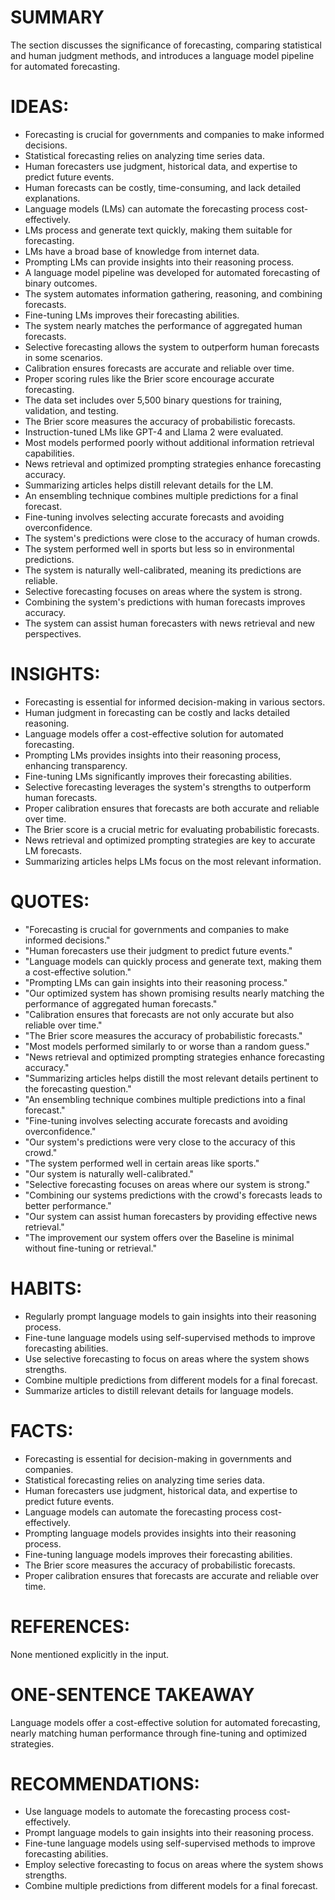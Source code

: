 # SUMMARY
The section discusses the significance of forecasting, comparing statistical and human judgment methods, and introduces a language model pipeline for automated forecasting.

# IDEAS:
- Forecasting is crucial for governments and companies to make informed decisions.
- Statistical forecasting relies on analyzing time series data.
- Human forecasters use judgment, historical data, and expertise to predict future events.
- Human forecasts can be costly, time-consuming, and lack detailed explanations.
- Language models (LMs) can automate the forecasting process cost-effectively.
- LMs process and generate text quickly, making them suitable for forecasting.
- LMs have a broad base of knowledge from internet data.
- Prompting LMs can provide insights into their reasoning process.
- A language model pipeline was developed for automated forecasting of binary outcomes.
- The system automates information gathering, reasoning, and combining forecasts.
- Fine-tuning LMs improves their forecasting abilities.
- The system nearly matches the performance of aggregated human forecasts.
- Selective forecasting allows the system to outperform human forecasts in some scenarios.
- Calibration ensures forecasts are accurate and reliable over time.
- Proper scoring rules like the Brier score encourage accurate forecasting.
- The data set includes over 5,500 binary questions for training, validation, and testing.
- The Brier score measures the accuracy of probabilistic forecasts.
- Instruction-tuned LMs like GPT-4 and Llama 2 were evaluated.
- Most models performed poorly without additional information retrieval capabilities.
- News retrieval and optimized prompting strategies enhance forecasting accuracy.
- Summarizing articles helps distill relevant details for the LM.
- An ensembling technique combines multiple predictions for a final forecast.
- Fine-tuning involves selecting accurate forecasts and avoiding overconfidence.
- The system's predictions were close to the accuracy of human crowds.
- The system performed well in sports but less so in environmental predictions.
- The system is naturally well-calibrated, meaning its predictions are reliable.
- Selective forecasting focuses on areas where the system is strong.
- Combining the system's predictions with human forecasts improves accuracy.
- The system can assist human forecasters with news retrieval and new perspectives.

# INSIGHTS:
- Forecasting is essential for informed decision-making in various sectors.
- Human judgment in forecasting can be costly and lacks detailed reasoning.
- Language models offer a cost-effective solution for automated forecasting.
- Prompting LMs provides insights into their reasoning process, enhancing transparency.
- Fine-tuning LMs significantly improves their forecasting abilities.
- Selective forecasting leverages the system's strengths to outperform human forecasts.
- Proper calibration ensures that forecasts are both accurate and reliable over time.
- The Brier score is a crucial metric for evaluating probabilistic forecasts.
- News retrieval and optimized prompting strategies are key to accurate LM forecasts.
- Summarizing articles helps LMs focus on the most relevant information.

# QUOTES:
- "Forecasting is crucial for governments and companies to make informed decisions."
- "Human forecasters use their judgment to predict future events."
- "Language models can quickly process and generate text, making them a cost-effective solution."
- "Prompting LMs can gain insights into their reasoning process."
- "Our optimized system has shown promising results nearly matching the performance of aggregated human forecasts."
- "Calibration ensures that forecasts are not only accurate but also reliable over time."
- "The Brier score measures the accuracy of probabilistic forecasts."
- "Most models performed similarly to or worse than a random guess."
- "News retrieval and optimized prompting strategies enhance forecasting accuracy."
- "Summarizing articles helps distill the most relevant details pertinent to the forecasting question."
- "An ensembling technique combines multiple predictions into a final forecast."
- "Fine-tuning involves selecting accurate forecasts and avoiding overconfidence."
- "Our system's predictions were very close to the accuracy of this crowd."
- "The system performed well in certain areas like sports."
- "Our system is naturally well-calibrated."
- "Selective forecasting focuses on areas where our system is strong."
- "Combining our systems predictions with the crowd's forecasts leads to better performance."
- "Our system can assist human forecasters by providing effective news retrieval."
- "The improvement our system offers over the Baseline is minimal without fine-tuning or retrieval."

# HABITS:
- Regularly prompt language models to gain insights into their reasoning process.
- Fine-tune language models using self-supervised methods to improve forecasting abilities.
- Use selective forecasting to focus on areas where the system shows strengths.
- Combine multiple predictions from different models for a final forecast.
- Summarize articles to distill relevant details for language models.

# FACTS:
- Forecasting is essential for decision-making in governments and companies.
- Statistical forecasting relies on analyzing time series data.
- Human forecasters use judgment, historical data, and expertise to predict future events.
- Language models can automate the forecasting process cost-effectively.
- Prompting language models provides insights into their reasoning process.
- Fine-tuning language models improves their forecasting abilities.
- The Brier score measures the accuracy of probabilistic forecasts.
- Proper calibration ensures that forecasts are accurate and reliable over time.

# REFERENCES:
None mentioned explicitly in the input.

# ONE-SENTENCE TAKEAWAY
Language models offer a cost-effective solution for automated forecasting, nearly matching human performance through fine-tuning and optimized strategies.

# RECOMMENDATIONS:
- Use language models to automate the forecasting process cost-effectively.
- Prompt language models to gain insights into their reasoning process.
- Fine-tune language models using self-supervised methods to improve forecasting abilities.
- Employ selective forecasting to focus on areas where the system shows strengths.
- Combine multiple predictions from different models for a final forecast.